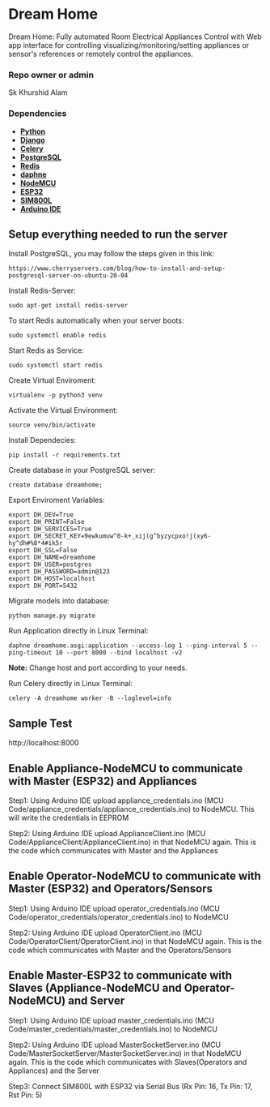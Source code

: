 # Dream Home

Dream Home: Fully automated Room Electrical Appliances Control with Web app interface for controlling visualizing/monitoring/setting appliances or sensor's references or remotely control the appliances. 

### Repo owner or admin

Sk Khurshid Alam

### Dependencies
* [**Python**](https://www.python.org/downloads/)
* [**Django**](https://docs.djangoproject.com/en/4.0/)
* [**Celery**](https://docs.celeryq.dev/en/stable/getting-started/introduction.html)
* [**PostgreSQL**](https://www.postgresql.org/download/)
* [**Redis**](https://redis.io/download/)
* [**daphne**](https://pypi.org/project/daphne/0.8.1/)
* [**NodeMCU**](https://nodemcu.readthedocs.io/en/release/)
* [**ESP32**](https://www.espressif.com/en/products/socs/esp32)
* [**SIM800L**](https://lastminuteengineers.com/sim800l-gsm-module-arduino-tutorial/)
* [**Arduino IDE**](https://www.arduino.cc/en/software)

## Setup everything needed to run the server

Install PostgreSQL, you may follow the steps given in this link:
```
https://www.cherryservers.com/blog/how-to-install-and-setup-postgresql-server-on-ubuntu-20-04
```

Install Redis-Server:
```
sudo apt-get install redis-server
```

To start Redis automatically when your server boots:
```
sudo systemctl enable redis
```

Start Redis as Service:
```
sudo systemctl start redis
```


Create Virtual Enviroment:
```
virtualenv -p python3 venv
```

Activate the Virtual Environment:
```
source venv/bin/activate
```

Install Dependecies:
```
pip install -r requirements.txt
```

Create database in your PostgreSQL server:
```
create database dreamhome;
```


Export Enviroment Variables:
```
export DH_DEV=True
export DH_PRINT=False
export DH_SERVICES=True
export DH_SECRET_KEY=9ewkumuw^0-k+_xij(g^byzycpxo!j(xy6-hy^dh#%8*4#ik5r
export DH_SSL=False
export DH_NAME=dreamhome
export DH_USER=postgres
export DH_PASSWORD=admin@123
export DH_HOST=localhost
export DH_PORT=5432
```

Migrate models into database:
```
python manage.py migrate
```

Run Application directly in Linux Terminal:
```
daphne dreamhome.asgi:application --access-log 1 --ping-interval 5 --ping-timeout 10 --port 8000 --bind localhost -v2
```
**Note:** Change host and port according to your needs.<br/>

Run Celery directly in Linux Terminal:
```
celery -A dreamhome worker -B --loglevel=info
```

## Sample Test
http://localhost:8000

## Enable Appliance-NodeMCU to communicate with Master (ESP32) and Appliances
Step1: Using Arduino IDE upload appliance_credentials.ino (MCU Code/appliance_credentials/appliance_credentials.ino) to NodeMCU. This will write the credentials in EEPROM

Step2: Using Arduino IDE upload ApplianceClient.ino (MCU Code/ApplianceClient/ApplianceClient.ino) in that NodeMCU again. This is the code which communicates with Master and the Appliances

## Enable Operator-NodeMCU to communicate with Master (ESP32) and Operators/Sensors
Step1: Using Arduino IDE upload operator_credentials.ino (MCU Code/operator_credentials/operator_credentials.ino) to NodeMCU

Step2: Using Arduino IDE upload OperatorClient.ino (MCU Code/OperatorClient/OperatorClient.ino) in that NodeMCU again. This is the code which communicates with Master and the Operators/Sensors

## Enable Master-ESP32 to communicate with Slaves (Appliance-NodeMCU and Operator-NodeMCU) and Server
Step1: Using Arduino IDE upload master_credentials.ino (MCU Code/master_credentials/master_credentials.ino) to NodeMCU

Step2: Using Arduino IDE upload MasterSocketServer.ino (MCU Code/MasterSocketServer/MasterSocketServer.ino) in that NodeMCU again. This is the code which communicates with Slaves(Operators and Appliances) and the Server

Step3: Connect SIM800L with ESP32 via Serial Bus (Rx Pin: 16, Tx Pin: 17, Rst Pin: 5)



